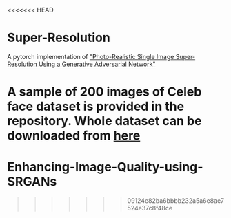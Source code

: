 <<<<<<< HEAD
# Super-Resolution
A pytorch implementation of ["Photo-Realistic Single Image Super-Resolution Using a Generative Adversarial Network"](https://arxiv.org/pdf/1609.04802.pdf)

A sample of 200 images of Celeb face dataset is provided in the repository. Whole dataset can be downloaded from [here](https://www.kaggle.com/jessicali9530/celeba-dataset/downloads/celeba-dataset.zip/2)
=======
# Enhancing-Image-Quality-using-SRGANs
>>>>>>> 09124e82ba6bbbb232a5a6e8ae7524e37c8f48ce
